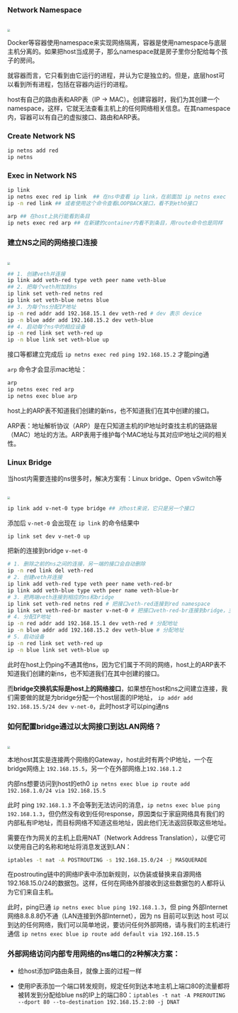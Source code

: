 ### Network Namespace

<br/><img src="https://img2022.cnblogs.com/blog/2122768/202210/2122768-20221008142957085-259805867.png" style="zoom:35%"/>

Docker等容器使用namespace来实现网络隔离，容器是使用namespace与底层主机分离的。如果把host当成房子，那么namespace就是房子里你分配给每个孩子的房间。

就容器而言，它只看到由它运行的进程，并认为它是独立的。但是，底层host可以看到所有进程，包括在容器内运行的进程。

host有自己的路由表和ARP表（IP -> MAC）。创建容器时，我们为其创建一个namespace，这样，它就无法查看主机上的任何网络相关信息。在其namespace内，容器可以有自己的虚拟接口、路由和ARP表。

### Create Network NS

```bash
ip netns add red
ip netns
```

### Exec in Network NS

```bash
ip link
ip netns exec red ip link  ## 在ns中查看 ip link，在前面加 ip netns exec
ip -n red link ## 或者使用这个命令查看LOOPBACK接口，看不到eth0接口
```

```bash
arp ## 在host上执行能看到条目
ip nets exec red arp ## 在新建的container内看不到条目，用route命令也是同样
```

### 建立NS之间的网络接口连接

<br/><img src="https://img2022.cnblogs.com/blog/2122768/202210/2122768-20221008153201098-1559586735.png" style="zoom:35%"/>

```bash
## 1. 创建veth并连接
ip link add veth-red type veth peer name veth-blue
## 2. 把每个veth附加到ns
ip link set veth-red netns red
ip link set veth-blue netns blue
## 3. 为每个ns分配IP地址
ip -n red addr add 192.168.15.1 dev veth-red # dev 表示 device
ip -n blue addr add 192.168.15.2 dev veth-blue
## 4. 启动每个ns中的相应设备
ip -n red link set veth-red up
ip -n blue link set veth-blue up
```

接口等都建立完成后 `ip netns exec red ping 192.168.15.2` 才能ping通

`arp` 命令才会显示mac地址：

```bash
arp
ip netns exec red arp
ip netns exec blue arp
```

host上的ARP表不知道我们创建的新ns，也不知道我们在其中创建的接口。

ARP表：地址解析协议（ARP）是在只知道主机的IP地址时查找主机的链路层（MAC）地址的方法。ARP表用于维护每个MAC地址与其对应IP地址之间的相关性。

### Linux Bridge

当host内需要连接的ns很多时，解决方案有：Linux bridge、Open vSwitch等

<br/><img src="https://img2022.cnblogs.com/blog/2122768/202210/2122768-20221008163157909-1436241552.png" style="zoom:35%"/>

```bash
ip link add v-net-0 type bridge ## 对host来说，它只是另一个接口
```

添加后 `v-net-0` 会出现在 `ip link` 的命令结果中

```bash
ip link set dev v-net-0 up
```

把新的连接到bridge `v-net-0`

```bash
# 1. 删除之前的ns之间的连接，另一端的接口会自动删除
ip -n red link del veth-red
# 2. 创建veth并连接
ip link add veth-red type veth peer name veth-red-br
ip link add veth-blue type veth peer name veth-blue-br
# 3. 把两端veth连接到相应的ns和bridge
ip link set veth-red netns red # 把接口veth-red连接到red namespace
ip link set veth-red-br master v-net-0 # 把接口veth-red-br连接到bridge，主设备定为v-net-0
# 4. 分配IP地址
ip -n red addr add 192.168.15.1 dev veth-red # 分配地址
ip -n blue addr add 192.168.15.2 dev veth-blue # 分配地址
# 5. 启动设备
ip -n red link set veth-red up
ip -n blue link set veth-blue up
```

此时在host上仍ping不通其他ns，因为它们属于不同的网络，host上的ARP表不知道我们创建的新ns，也不知道我们在其中创建的接口。

而**bridge交换机实际是host上的网络接口**，如果想在host和ns之间建立连接，我们需要做的就是为bridge分配一个host层面的IP地址， `ip addr add 192.168.15.5/24 dev v-net-0`，此时host才可以ping通ns

### 如何配置bridge通过以太网接口到达LAN网络？

<br/><img src="https://img2022.cnblogs.com/blog/2122768/202210/2122768-20221008200206200-1825585302.png" style="zoom:35%"/>

本地host其实是连接两个网络的Gateway，host此时有两个IP地址，一个在bridge网络上 `192.168.15.5`，另一个在外部网络上`192.168.1.2`

内部ns想要访问到host的eth0 `ip netns exec blue ip route add 192.168.1.0/24 via 192.168.15.5` 

此时 ping `192.168.1.3` 不会等到无法访问的消息，`ip netns exec blue ping 192.168.1.3`，但仍然没有收到任何response，原因类似于家庭网络具有我们的内部私有IP地址，而目标网络不知道这些地址，因此他们无法返回获取这些地址。

需要在作为网关的主机上启用NAT（Network Address Translation），以便它可以使用自己的名称和地址将消息发送到LAN：

```bash
iptables -t nat -A POSTROUTING -s 192.168.15.0/24 -j MASQUERADE
```

在postrouting链中的网络IP表中添加新规则，以伪装或替换来自源网络192.168.15.0/24的数据包。这样，任何在网络外部接收到这些数据包的人都将认为它们来自主机。

此时，ping已通 `ip netns exec blue ping 192.168.1.3`，但 ping 外部Internet网络8.8.8.8仍不通（LAN连接到外部Internet），因为 ns 目前可以到达 host 可以到达的任何网络，我们可以简单地说，要访问任何外部网络，请与我们的主机进行通信 `ip netns exec blue ip route add default via 192.168.15.5`

### 外部网络访问内部专用网络的ns端口的2种解决方案：

- 给host添加IP路由条目，就像上面的过程一样

- 使用IP表添加一个端口转发规则，规定任何到达本地主机上端口80的流量都将被转发到分配给blue ns的IP上的端口80：`iptables -t nat -A PREROUTING --dport 80 --to-destination 192.168.15.2:80 -j DNAT`

  